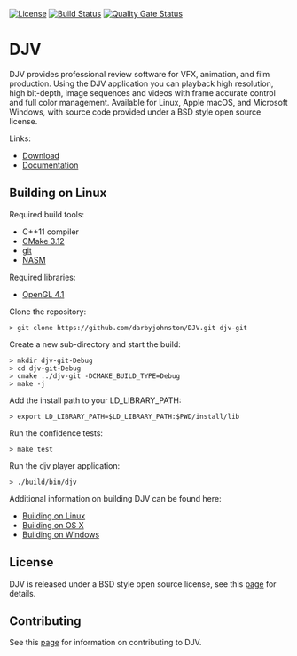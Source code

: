 [![License](https://img.shields.io/badge/License-BSD%203--Clause-blue.svg)](https://opensource.org/licenses/BSD-3-Clause)
[![Build Status](https://travis-ci.org/darbyjohnston/DJV.svg?branch=master)](https://travis-ci.org/darbyjohnston/DJV)
[![Quality Gate Status](https://sonarcloud.io/api/project_badges/measure?project=darbyjohnston_DJV&metric=alert_status)](https://sonarcloud.io/dashboard?id=darbyjohnston_DJV)

DJV
===
DJV provides professional review software for VFX, animation, and film
production. Using the DJV application you can playback high resolution,
high bit-depth, image sequences and videos with frame accurate control and
full color management. Available for Linux, Apple macOS, and Microsoft Windows,
with source code provided under a BSD style open source license.

Links:
* [Download](http://djv.sourceforge.net/Download.html)
* [Documentation]()


Building on Linux
-----------------

Required build tools:
* C++11 compiler
* [CMake 3.12](https://cmake.org)
* [git](https://git-scm.com)
* [NASM](https://www.nasm.us)

Required libraries:
* [OpenGL 4.1](https://www.opengl.org)

Clone the repository:

    > git clone https://github.com/darbyjohnston/DJV.git djv-git

Create a new sub-directory and start the build:

    > mkdir djv-git-Debug
    > cd djv-git-Debug
    > cmake ../djv-git -DCMAKE_BUILD_TYPE=Debug
    > make -j

Add the install path to your LD_LIBRARY_PATH: 

    > export LD_LIBRARY_PATH=$LD_LIBRARY_PATH:$PWD/install/lib

Run the confidence tests:

    > make test

Run the djv player application:

    > ./build/bin/djv

Additional information on building DJV can be found here:
* [Building on Linux]()
* [Building on OS X]()
* [Building on Windows]()


License
-------

DJV is released under a BSD style open source license, see this
[page]() for details.


Contributing
------------

See this [page]() for information on contributing to DJV.

